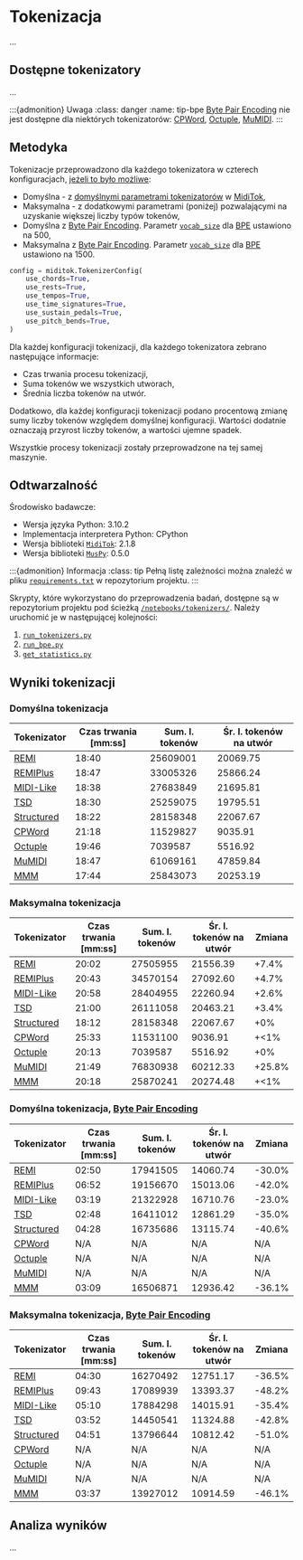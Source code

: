 # Tokenizacja

...

## Dostępne tokenizatory

...

:::{admonition} Uwaga
:class: danger
:name: tip-bpe
[Byte Pair Encoding][bpe] nie jest dostępne dla niektórych tokenizatorów: [CPWord][cpword], [Octuple][octuple], [MuMIDI][mumidi].
:::

## Metodyka

Tokenizacje przeprowadzono dla każdego tokenizatora w czterech konfiguracjach, [jeżeli to było możliwe](#tip-bpe):

* Domyślna - z [domyślnymi parametrami tokenizatorów](https://miditok.readthedocs.io/en/latest/bases.html#miditok.TokenizerConfig) w [MidiTok][miditok],
* Maksymalna - z dodatkowymi parametrami (poniżej) pozwalającymi na uzyskanie większej liczby typów tokenów,
* Domyślna z [Byte Pair Encoding][bpe]. Parametr [`vocab_size`][vcb_size] dla [BPE][bpe] ustawiono na 500,
* Maksymalna z [Byte Pair Encoding][bpe]. Parametr [`vocab_size`][vcb_size] dla [BPE][bpe] ustawiono na 1500.

```py
config = miditok.TokenizerConfig(
    use_chords=True,
    use_rests=True,
    use_tempos=True,
    use_time_signatures=True,
    use_sustain_pedals=True,
    use_pitch_bends=True,
)
```

Dla każdej konfiguracji tokenizacji, dla każdego tokenizatora zebrano następujące informacje:

* Czas trwania procesu tokenizacji,
* Suma tokenów we wszystkich utworach,
* Średnia liczba tokenów na utwór.

Dodatkowo, dla każdej konfiguracji tokenizacji podano procentową zmianę sumy liczby tokenów względem domyślnej konfiguracji.
Wartości dodatnie oznaczają przyrost liczby tokenów, a wartości ujemne spadek.

Wszystkie procesy tokenizacji zostały przeprowadzone na tej samej maszynie.

## Odtwarzalność

Środowisko badawcze:

* Wersja języka Python: 3.10.2
* Implementacja interpretera Python: CPython
* Wersja biblioteki [`MidiTok`][miditok]: 2.1.8
* Wersja biblioteki [`MusPy`][muspy]: 0.5.0

:::{admonition} Informacja
:class: tip
Pełną listę zależności można znaleźć w pliku [`requirements.txt`](https://github.com/Dove6/WIMU10/tree/main/requirements.txt) w repozytorium projektu.
:::

Skrypty, które wykorzystano do przeprowadzenia badań, dostępne są w repozytorium projektu pod ścieżką
[`/notebooks/tokenizers/`](https://github.com/Dove6/WIMU10/tree/main/notebooks/tokenizers/).
Należy uruchomić je w następującej kolejności:

1. [`run_tokenizers.py`](https://github.com/Dove6/WIMU10/tree/main/notebooks/tokenizers/run_tokenizers.py)
2. [`run_bpe.py`](https://github.com/Dove6/WIMU10/tree/main/notebooks/tokenizers/run_bpe.py)
3. [`get_statistics.py`](https://github.com/Dove6/WIMU10/tree/main/notebooks/tokenizers/get_statistics.py)

## Wyniki tokenizacji

### Domyślna tokenizacja

|Tokenizator              |Czas trwania [mm:ss]|Sum. l. tokenów|Śr. l. tokenów na utwór|
|-------------------------|--------------------|---------------|-----------------------|
|[REMI][remi]             |              18:40 |      25609001 |              20069.75 |
|[REMIPlus][remiplus]     |              18:47 |      33005326 |              25866.24 |
|[MIDI-Like][midilike]    |              18:38 |      27683849 |              21695.81 |
|[TSD][tsd]               |              18:30 |      25259075 |              19795.51 |
|[Structured][structured] |              18:22 |      28158348 |              22067.67 |
|[CPWord][cpword]         |              21:18 |      11529827 |               9035.91 |
|[Octuple][octuple]       |              19:46 |       7039587 |               5516.92 |
|[MuMIDI][mumidi]         |              18:47 |      61069161 |              47859.84 |
|[MMM][mmm]               |              17:44 |      25843073 |              20253.19 |

### Maksymalna tokenizacja

|Tokenizator              |Czas trwania [mm:ss]|Sum. l. tokenów|Śr. l. tokenów na utwór|Zmiana     |
|-------------------------|--------------------|---------------|-----------------------|-----------|
|[REMI][remi]             |              20:02 |      27505955 |              21556.39 |     +7.4% |
|[REMIPlus][remiplus]     |              20:43 |      34570154 |              27092.60 |     +4.7% |
|[MIDI-Like][midilike]    |              20:58 |      28404955 |              22260.94 |     +2.6% |
|[TSD][tsd]               |              21:00 |      26111058 |              20463.21 |     +3.4% |
|[Structured][structured] |              18:12 |      28158348 |              22067.67 |       +0% |
|[CPWord][cpword]         |              25:33 |      11531100 |               9036.91 |      +<1% |
|[Octuple][octuple]       |              20:13 |       7039587 |               5516.92 |       +0% |
|[MuMIDI][mumidi]         |              21:49 |      76830938 |              60212.33 |    +25.8% |
|[MMM][mmm]               |              20:18 |      25870241 |              20274.48 |      +<1% |

### Domyślna tokenizacja, [Byte Pair Encoding][bpe]

|Tokenizator              |Czas trwania [mm:ss]|Sum. l. tokenów|Śr. l. tokenów na utwór|Zmiana     |
|-------------------------|--------------------|---------------|-----------------------|-----------|
|[REMI][remi]             |              02:50 |      17941505 |              14060.74 |    -30.0% |
|[REMIPlus][remiplus]     |              06:52 |      19156670 |              15013.06 |    -42.0% |
|[MIDI-Like][midilike]    |              03:19 |      21322928 |              16710.76 |    -23.0% |
|[TSD][tsd]               |              02:48 |      16411012 |              12861.29 |    -35.0% |
|[Structured][structured] |              04:28 |      16735686 |              13115.74 |    -40.6% |
|[CPWord][cpword]         |                N/A |           N/A |                   N/A |       N/A |
|[Octuple][octuple]       |                N/A |           N/A |                   N/A |       N/A |
|[MuMIDI][mumidi]         |                N/A |           N/A |                   N/A |       N/A |
|[MMM][mmm]               |              03:09 |      16506871 |              12936.42 |    -36.1% |

### Maksymalna tokenizacja, [Byte Pair Encoding][bpe]

|Tokenizator              |Czas trwania [mm:ss]|Sum. l. tokenów|Śr. l. tokenów na utwór|Zmiana     |
|-------------------------|--------------------|---------------|-----------------------|-----------|
|[REMI][remi]             |              04:30 |      16270492 |              12751.17 |    -36.5% |
|[REMIPlus][remiplus]     |              09:43 |      17089939 |              13393.37 |    -48.2% |
|[MIDI-Like][midilike]    |              05:10 |      17884298 |              14015.91 |    -35.4% |
|[TSD][tsd]               |              03:52 |      14450541 |              11324.88 |    -42.8% |
|[Structured][structured] |              04:51 |      13796644 |              10812.42 |    -51.0% |
|[CPWord][cpword]         |                N/A |           N/A |                   N/A |       N/A |
|[Octuple][octuple]       |                N/A |           N/A |                   N/A |       N/A |
|[MuMIDI][mumidi]         |                N/A |           N/A |                   N/A |       N/A |
|[MMM][mmm]               |              03:37 |      13927012 |              10914.59 |    -46.1% |

## Analiza wyników

...

[miditok]: https://miditok.readthedocs.io/en/latest/
[muspy]: https://salu133445.github.io/muspy/
[remi]: https://miditok.readthedocs.io/en/latest/tokenizations.html#remi
[remiplus]: https://miditok.readthedocs.io/en/latest/tokenizations.html#remiplus
[midilike]: https://miditok.readthedocs.io/en/latest/tokenizations.html#midi-like
[tsd]: https://miditok.readthedocs.io/en/latest/tokenizations.html#tsd
[structured]: https://miditok.readthedocs.io/en/latest/tokenizations.html#structured
[cpword]: https://miditok.readthedocs.io/en/latest/tokenizations.html#cpword
[octuple]: https://miditok.readthedocs.io/en/latest/tokenizations.html#octuple
[mumidi]: https://miditok.readthedocs.io/en/latest/tokenizations.html#mumidi
[mmm]: https://miditok.readthedocs.io/en/latest/tokenizations.html#mmm
[bpe]: https://miditok.readthedocs.io/en/latest/bpe.html
[vcb_size]: https://miditok.readthedocs.io/en/latest/bpe.html#methods
